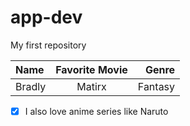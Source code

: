 # app-dev
My first repository

|     Name      | Favorite Movie |     Genre     |
| :---          |    :------:    |          ---: |
|     Bradly    |     Matirx     |    Fantasy    |

- [x] I also love anime series like Naruto
